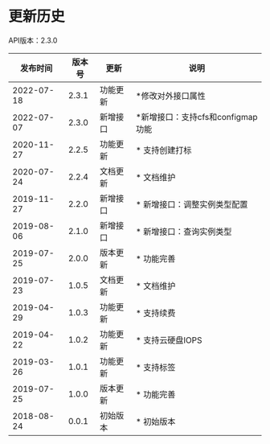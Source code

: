# 更新历史 #

API版本：2.3.0

| 发布时间   | 版本号 | 更新     | 说明                         |
| ------------ | -------- | ---------- | ------------------------------ |
| 2022-07-18 | 2.3.1    | 功能更新 | *修改对外接口属性 |
| 2022-07-07 | 2.3.0    | 新增接口 | *新增接口：支持cfs和configmap功能 |
| 2020-11-27 | 2.2.5  | 功能更新 | * 支持创建打标               |
| 2020-07-24 | 2.2.4  | 文档更新 | * 文档维护                   |
| 2019-11-27 | 2.2.0  | 新增接口 | * 新增接口：调整实例类型配置 |
| 2019-08-06 | 2.1.0  | 新增接口 | * 新增接口：查询实例类型     |
| 2019-07-25 | 2.0.0  | 版本更新 | * 功能完善                   |
| 2019-07-23 | 1.0.5  | 文档更新 | * 文档维护                   |
| 2019-04-29 | 1.0.3  | 功能更新 | * 支持续费                   |
| 2019-04-22 | 1.0.2  | 功能更新 | * 支持云硬盘IOPS             |
| 2019-03-26 | 1.0.1  | 功能更新 | * 支持标签                   |
| 2019-07-25 | 1.0.0  | 版本更新 | * 功能完善                   |
| 2018-08-24 | 0.0.1  | 初始版本 | * 初始版本                   |
